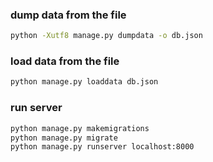 
### dump data from the file
```bash
python -Xutf8 manage.py dumpdata -o db.json
```
### load data from the file
```bash
python manage.py loaddata db.json
```
### run server
```bash
python manage.py makemigrations
python manage.py migrate
python manage.py runserver localhost:8000 
```


